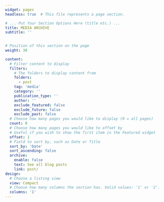 ```yaml
---
widget: pages
headless: true  # This file represents a page section.

# ... Put Your Section Options Here (title etc.) ...
title: MEDIA ARCHIVE
subtitle: ''
  

# Position of this section on the page
weight: 30

content:
  # Filter content to display
  filters:
    # The folders to display content from
    folders:
      - post
    tag: 'media'
    category: ''
    publication_type: ''
    author: ''
    exclude_featured: false
    exclude_future: false
    exclude_past: false
  # Choose how many pages you would like to display (0 = all pages)
  count: 0
  # Choose how many pages you would like to offset by
  # Useful if you wish to show the first item in the Featured widget
  offset: 1
  # Field to sort by, such as Date or Title
  sort_by: 'Date'
  sort_ascending: false
  archive:
    enable: false
    text: See all blog posts
    link: post/
design:
  # Choose a listing view
  view: Compact
  # Choose how many columns the section has. Valid values: '1' or '2'.
  columns: '1'
---
```

